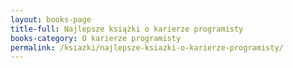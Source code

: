 ```yaml
---
layout: books-page
title-full: Najlepsze książki o karierze programisty
books-category: O karierze programisty
permalink: /ksiazki/najlepsze-ksiazki-o-karierze-programisty/
---
```

